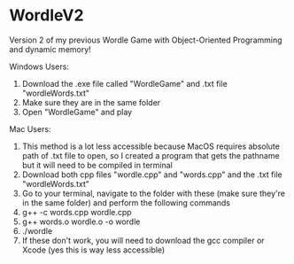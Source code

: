 # WordleV2
Version 2 of my previous Wordle Game with Object-Oriented Programming and dynamic memory!

Windows Users:
1. Download the .exe file called "WordleGame" and .txt file "wordleWords.txt"
2. Make sure they are in the same folder
3. Open "WordleGame" and play

Mac Users:
1. This method is a lot less accessible because MacOS requires absolute path of .txt file to open, so I created a program that gets the pathname but it will need to be compiled in terminal
2. Download both cpp files "wordle.cpp" and "words.cpp" and the .txt file "wordleWords.txt"
3. Go to your terminal, navigate to the folder with these (make sure they're in the same folder) and perform the following commands
4. g++ -c words.cpp wordle.cpp
5. g++ words.o wordle.o -o wordle
6. ./wordle
7. If these don't work, you will need to download the gcc compiler or Xcode (yes this is way less accessible)
